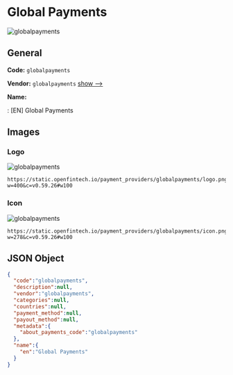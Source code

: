 
# Global Payments 
![globalpayments](https://static.openfintech.io/payment_providers/globalpayments/logo.png?w=400&c=v0.59.26#w100)  

## General 
 
**Code:** `globalpayments` 
 
**Vendor:** `globalpayments` [show -->](/vendors/globalpayments/) 
 
**Name:** 
 
:	[EN] Global Payments 
 

## Images 

### Logo 
 
![globalpayments](https://static.openfintech.io/payment_providers/globalpayments/logo.png?w=400&c=v0.59.26#w100)  

```
https://static.openfintech.io/payment_providers/globalpayments/logo.png?w=400&c=v0.59.26#w100
```  

### Icon 
 
![globalpayments](https://static.openfintech.io/payment_providers/globalpayments/icon.png?w=278&c=v0.59.26#w100)  

```
https://static.openfintech.io/payment_providers/globalpayments/icon.png?w=278&c=v0.59.26#w100
```  

## JSON Object 

```json
{
  "code":"globalpayments",
  "description":null,
  "vendor":"globalpayments",
  "categories":null,
  "countries":null,
  "payment_method":null,
  "payout_method":null,
  "metadata":{
    "about_payments_code":"globalpayments"
  },
  "name":{
    "en":"Global Payments"
  }
}
```  
